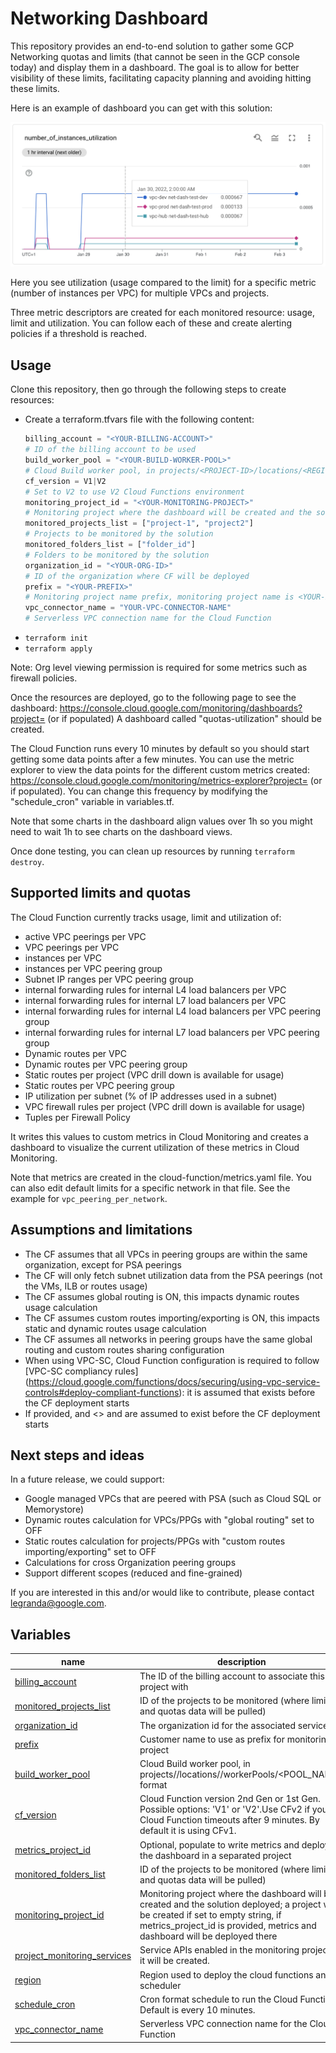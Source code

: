 # Networking Dashboard

This repository provides an end-to-end solution to gather some GCP Networking quotas and limits (that cannot be seen in the GCP console today) and display them in a dashboard.
The goal is to allow for better visibility of these limits, facilitating capacity planning and avoiding hitting these limits.

Here is an example of dashboard you can get with this solution:

<img src="metric.png" width="640px">

Here you see utilization (usage compared to the limit) for a specific metric (number of instances per VPC) for multiple VPCs and projects.

Three metric descriptors are created for each monitored resource: usage, limit and utilization. You can follow each of these and create alerting policies if a threshold is reached.

## Usage

Clone this repository, then go through the following steps to create resources:
- Create a terraform.tfvars file with the following content:
  ```tfvars
  billing_account = "<YOUR-BILLING-ACCOUNT>"
  # ID of the billing account to be used
  build_worker_pool = "<YOUR-BUILD-WORKER-POOL>"
  # Cloud Build worker pool, in projects/<PROJECT-ID>/locations/<REGION>/workerPools/<POOL_NAME> format
  cf_version = V1|V2
  # Set to V2 to use V2 Cloud Functions environment
  monitoring_project_id = "<YOUR-MONITORING-PROJECT>" 
  # Monitoring project where the dashboard will be created and the solution deployed, a project named "mon-network-dahshboard" will be created if left blank
  monitored_projects_list = ["project-1", "project2"] 
  # Projects to be monitored by the solution
  monitored_folders_list = ["folder_id"] 
  # Folders to be monitored by the solution
  organization_id = "<YOUR-ORG-ID>"
  # ID of the organization where CF will be deployed
  prefix = "<YOUR-PREFIX>" 
  # Monitoring project name prefix, monitoring project name is <YOUR-PREFIX>-network-dashboard, ignored if monitoring_project_id variable is provided
  vpc_connector_name = "YOUR-VPC-CONNECTOR-NAME"
  # Serverless VPC connection name for the Cloud Function
    ```
- `terraform init`
- `terraform apply`

Note: Org level viewing permission is required for some metrics such as firewall policies.

Once the resources are deployed, go to the following page to see the dashboard: https://console.cloud.google.com/monitoring/dashboards?project=<YOUR-MONITORING-PROJECT> (or <YOUR-METRICS-PROJECT> if populated)
A dashboard called "quotas-utilization" should be created.

The Cloud Function runs every 10 minutes by default so you should start getting some data points after a few minutes.
You can use the metric explorer to view the data points for the different custom metrics created: https://console.cloud.google.com/monitoring/metrics-explorer?project=<YOUR-MONITORING-PROJECT> (or <YOUR-METRICS-PROJECT> if populated).
You can change this frequency by modifying the "schedule_cron" variable in variables.tf.

Note that some charts in the dashboard align values over 1h so you might need to wait 1h to see charts on the dashboard views.

Once done testing, you can clean up resources by running `terraform destroy`.

## Supported limits and quotas
The Cloud Function currently tracks usage, limit and utilization of:
- active VPC peerings per VPC
- VPC peerings per VPC
- instances per VPC
- instances per VPC peering group
- Subnet IP ranges per VPC peering group
- internal forwarding rules for internal L4 load balancers per VPC
- internal forwarding rules for internal L7 load balancers per VPC
- internal forwarding rules for internal L4 load balancers per VPC peering group
- internal forwarding rules for internal L7 load balancers per VPC peering group
- Dynamic routes per VPC 
- Dynamic routes per VPC peering group 
- Static routes per project (VPC drill down is available for usage)
- Static routes per VPC peering group 
- IP utilization per subnet (% of IP addresses used in a subnet)
- VPC firewall rules per project (VPC drill down is available for usage)
- Tuples per Firewall Policy

It writes this values to custom metrics in Cloud Monitoring and creates a dashboard to visualize the current utilization of these metrics in Cloud Monitoring.

Note that metrics are created in the cloud-function/metrics.yaml file. You can also edit default limits for a specific network in that file. See the example for `vpc_peering_per_network`.

## Assumptions and limitations
- The CF assumes that all VPCs in peering groups are within the same organization, except for PSA peerings
- The CF will only fetch subnet utilization data from the PSA peerings (not the VMs, ILB or routes usage)
- The CF assumes global routing is ON, this impacts dynamic routes usage calculation
- The CF assumes custom routes importing/exporting is ON, this impacts static and dynamic routes usage calculation
- The CF assumes all networks in peering groups have the same global routing and custom routes sharing configuration
- When using VPC-SC, Cloud Function configuration is required to follow [VPC-SC compliancy rules]
(https://cloud.google.com/functions/docs/securing/using-vpc-service-controls#deploy-compliant-functions): it is assumed that <YOUR-VPC-CONNECTOR-NAME> exists before the CF deployment starts
- If provided, <YOUR-METRICS-PROJECT> and <<YOUR-BUILD-WORKER-POOL>> and are assumed to exist before the CF deployment starts

## Next steps and ideas
In a future release, we could support:
- Google managed VPCs that are peered with PSA (such as Cloud SQL or Memorystore)
- Dynamic routes calculation for VPCs/PPGs with "global routing" set to OFF
- Static routes calculation for projects/PPGs with "custom routes importing/exporting" set to OFF
- Calculations for cross Organization peering groups
- Support different scopes (reduced and fine-grained) 

If you are interested in this and/or would like to contribute, please contact legranda@google.com.
<!-- BEGIN TFDOC -->

## Variables

| name | description | type | required | default |
|---|---|:---:|:---:|:---:|
| [billing_account](variables.tf#L17) | The ID of the billing account to associate this project with | <code></code> | ✓ |  |
| [monitored_projects_list](variables.tf#L41) | ID of the projects to be monitored (where limits and quotas data will be pulled) | <code>list&#40;string&#41;</code> | ✓ |  |
| [organization_id](variables.tf#L56) | The organization id for the associated services | <code></code> | ✓ |  |
| [prefix](variables.tf#L60) | Customer name to use as prefix for monitoring project | <code></code> | ✓ |  |
| [build_worker_pool](variables.tf#L21) | Cloud Build worker pool, in projects/<PROJECT-ID>/locations/<REGION>/workerPools/<POOL_NAME> format | <code></code> |  | <code>null</code> |
| [cf_version](variables.tf#L26) | Cloud Function version 2nd Gen or 1st Gen. Possible options: 'V1' or 'V2'.Use CFv2 if your Cloud Function timeouts after 9 minutes. By default it is using CFv1. | <code></code> |  | <code>V1</code> |
| [metrics_project_id](variables.tf#L51) | Optional, populate to write metrics and deploy the dashboard in a separated project | <code></code> |  |  |
| [monitored_folders_list](variables.tf#L35) | ID of the projects to be monitored (where limits and quotas data will be pulled) | <code>list&#40;string&#41;</code> |  | <code>&#91;&#93;</code> |
| [monitoring_project_id](variables.tf#L46) | Monitoring project where the dashboard will be created and the solution deployed; a project will be created if set to empty string, if metrics_project_id is provided, metrics and dashboard will be deployed there  | <code></code> |  |  |
| [project_monitoring_services](variables.tf#L64) | Service APIs enabled in the monitoring project if it will be created. | <code></code> |  | <code title="&#91;&#10;  &#34;artifactregistry.googleapis.com&#34;,&#10;  &#34;cloudasset.googleapis.com&#34;,&#10;  &#34;cloudbilling.googleapis.com&#34;,&#10;  &#34;cloudbuild.googleapis.com&#34;,&#10;  &#34;cloudfunctions.googleapis.com&#34;,&#10;  &#34;cloudresourcemanager.googleapis.com&#34;,&#10;  &#34;cloudscheduler.googleapis.com&#34;,&#10;  &#34;compute.googleapis.com&#34;,&#10;  &#34;iam.googleapis.com&#34;,&#10;  &#34;iamcredentials.googleapis.com&#34;,&#10;  &#34;logging.googleapis.com&#34;,&#10;  &#34;monitoring.googleapis.com&#34;,&#10;  &#34;pubsub.googleapis.com&#34;,&#10;  &#34;run.googleapis.com&#34;,&#10;  &#34;servicenetworking.googleapis.com&#34;,&#10;  &#34;serviceusage.googleapis.com&#34;,&#10;  &#34;storage-component.googleapis.com&#34;&#10;&#93;">&#91;&#8230;&#93;</code> |
| [region](variables.tf#L87) | Region used to deploy the cloud functions and scheduler | <code></code> |  | <code>europe-west1</code> |
| [schedule_cron](variables.tf#L92) | Cron format schedule to run the Cloud Function. Default is every 10 minutes. | <code></code> |  | <code>&#42;&#47;10 &#42; &#42; &#42; &#42;</code> |
| [vpc_connector_name](variables.tf#L97) | Serverless VPC connection name for the Cloud Function | <code></code> |  |  |

<!-- END TFDOC -->
